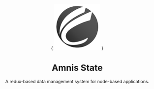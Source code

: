 <div align="center">

{
<img width="150" hight="150" src="static/amnis-logo-256.png" alt="Amnis logo" />
}

</div>

<h1 align="center">Amnis State</h1>

<p align="center">
  A redux-based data management system for node-based applications.
</p>
